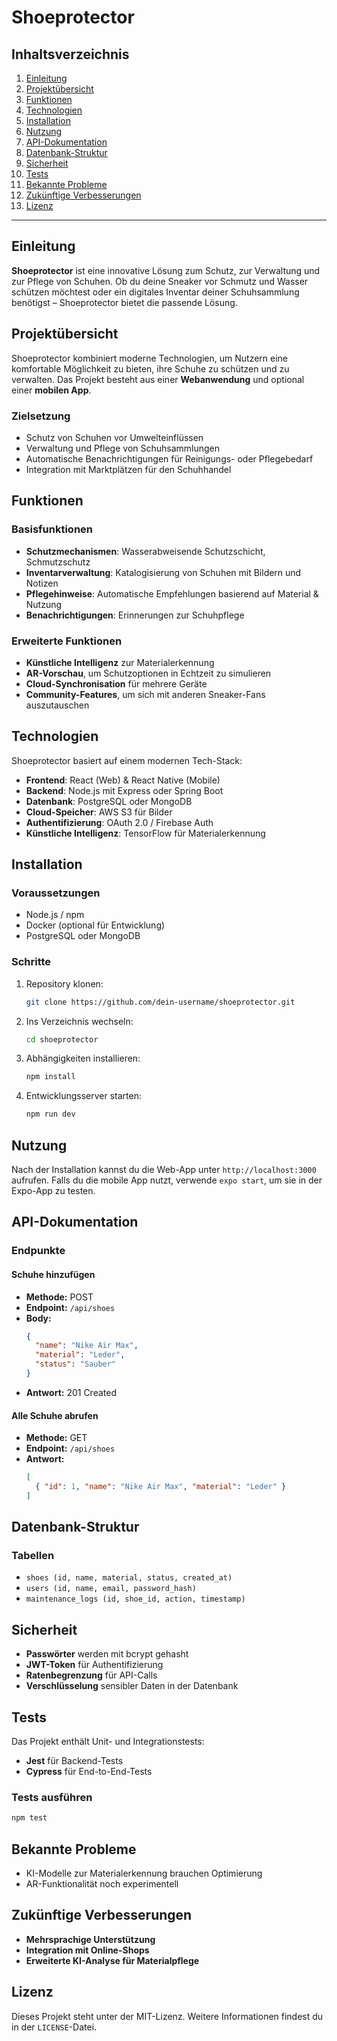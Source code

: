 # Shoeprotector

## Inhaltsverzeichnis
1. [Einleitung](#einleitung)
2. [Projektübersicht](#projektübersicht)
3. [Funktionen](#funktionen)
4. [Technologien](#technologien)
5. [Installation](#installation)
6. [Nutzung](#nutzung)
7. [API-Dokumentation](#api-dokumentation)
8. [Datenbank-Struktur](#datenbank-struktur)
9. [Sicherheit](#sicherheit)
10. [Tests](#tests)
11. [Bekannte Probleme](#bekannte-probleme)
12. [Zukünftige Verbesserungen](#zuk%C3%BCnftige-verbesserungen)
13. [Lizenz](#lizenz)

---

## Einleitung
**Shoeprotector** ist eine innovative Lösung zum Schutz, zur Verwaltung und zur Pflege von Schuhen. Ob du deine Sneaker vor Schmutz und Wasser schützen möchtest oder ein digitales Inventar deiner Schuhsammlung benötigst – Shoeprotector bietet die passende Lösung.

## Projektübersicht
Shoeprotector kombiniert moderne Technologien, um Nutzern eine komfortable Möglichkeit zu bieten, ihre Schuhe zu schützen und zu verwalten. Das Projekt besteht aus einer **Webanwendung** und optional einer **mobilen App**.

### Zielsetzung
- Schutz von Schuhen vor Umwelteinflüssen
- Verwaltung und Pflege von Schuhsammlungen
- Automatische Benachrichtigungen für Reinigungs- oder Pflegebedarf
- Integration mit Marktplätzen für den Schuhhandel

## Funktionen
### Basisfunktionen
- **Schutzmechanismen**: Wasserabweisende Schutzschicht, Schmutzschutz
- **Inventarverwaltung**: Katalogisierung von Schuhen mit Bildern und Notizen
- **Pflegehinweise**: Automatische Empfehlungen basierend auf Material & Nutzung
- **Benachrichtigungen**: Erinnerungen zur Schuhpflege

### Erweiterte Funktionen
- **Künstliche Intelligenz** zur Materialerkennung
- **AR-Vorschau**, um Schutzoptionen in Echtzeit zu simulieren
- **Cloud-Synchronisation** für mehrere Geräte
- **Community-Features**, um sich mit anderen Sneaker-Fans auszutauschen

## Technologien
Shoeprotector basiert auf einem modernen Tech-Stack:
- **Frontend**: React (Web) & React Native (Mobile)
- **Backend**: Node.js mit Express oder Spring Boot
- **Datenbank**: PostgreSQL oder MongoDB
- **Cloud-Speicher**: AWS S3 für Bilder
- **Authentifizierung**: OAuth 2.0 / Firebase Auth
- **Künstliche Intelligenz**: TensorFlow für Materialerkennung

## Installation
### Voraussetzungen
- Node.js / npm
- Docker (optional für Entwicklung)
- PostgreSQL oder MongoDB

### Schritte
1. Repository klonen:
   ```sh
   git clone https://github.com/dein-username/shoeprotector.git
   ```
2. Ins Verzeichnis wechseln:
   ```sh
   cd shoeprotector
   ```
3. Abhängigkeiten installieren:
   ```sh
   npm install
   ```
4. Entwicklungsserver starten:
   ```sh
   npm run dev
   ```

## Nutzung
Nach der Installation kannst du die Web-App unter `http://localhost:3000` aufrufen. Falls du die mobile App nutzt, verwende `expo start`, um sie in der Expo-App zu testen.

## API-Dokumentation
### Endpunkte
#### Schuhe hinzufügen
- **Methode:** POST
- **Endpoint:** `/api/shoes`
- **Body:**
  ```json
  {
    "name": "Nike Air Max",
    "material": "Leder",
    "status": "Sauber"
  }
  ```
- **Antwort:** 201 Created

#### Alle Schuhe abrufen
- **Methode:** GET
- **Endpoint:** `/api/shoes`
- **Antwort:**
  ```json
  [
    { "id": 1, "name": "Nike Air Max", "material": "Leder" }
  ]
  ```

## Datenbank-Struktur
### Tabellen
- `shoes (id, name, material, status, created_at)`
- `users (id, name, email, password_hash)`
- `maintenance_logs (id, shoe_id, action, timestamp)`

## Sicherheit
- **Passwörter** werden mit bcrypt gehasht
- **JWT-Token** für Authentifizierung
- **Ratenbegrenzung** für API-Calls
- **Verschlüsselung** sensibler Daten in der Datenbank

## Tests
Das Projekt enthält Unit- und Integrationstests:
- **Jest** für Backend-Tests
- **Cypress** für End-to-End-Tests

### Tests ausführen
```sh
npm test
```

## Bekannte Probleme
- KI-Modelle zur Materialerkennung brauchen Optimierung
- AR-Funktionalität noch experimentell

## Zukünftige Verbesserungen
- **Mehrsprachige Unterstützung**
- **Integration mit Online-Shops**
- **Erweiterte KI-Analyse für Materialpflege**

## Lizenz
Dieses Projekt steht unter der MIT-Lizenz. Weitere Informationen findest du in der `LICENSE`-Datei.

